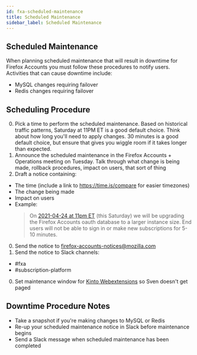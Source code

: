 ```yaml
---
id: fxa-scheduled-maintenance
title: Scheduled Maintenance
sidebar_label: Scheduled Maintenance
---
```


## Scheduled Maintenance

When planning scheduled maintenance that will result in downtime for Firefox Accounts you must follow these procedures to notify users. Activities that can cause downtime include:

- MySQL changes requiring failover
- Redis changes requiring failover

## Scheduling Procedure

0. Pick a time to perform the scheduled maintenance. Based on historical traffic patterns, Saturday at 11PM ET is a good default choice. Think about how long you'll need to apply changes. 30 minutes is a good default choice, but ensure that gives you wiggle room if it takes longer than expected.
0. Announce the scheduled maintenance in the Firefox Accounts + Operations meeting on Tuesday. Talk through what change is being made, rollback procedures, impact on users, that sort of thing
0. Draft a notice containing:
  - The time (include a link to https://time.is/compare for easier timezones)
  - The change being made 
  - Impact on users
  - Example: 
    > On [2021-04-24 at 11pm ET](https://time.is/2300_24_Apr_2021_in_Toronto?Firefox_Accounts_scheduled_maintenance) (this Saturday) we will be upgrading the Firefox Accounts oauth database to a larger instance size. End users will not be able to sign in or make new subscriptions for 5-10 minutes.
0. Send the notice to firefox-accounts-notices@mozilla.com
0. Send the notice to Slack channels:
  - #fxa
  - #subscription-platform
0. Set maintenance window for [Kinto Webextensions](https://moz-svc-ops.pagerduty.com/service-directory/PLMUB9U/activity) so Sven doesn't get paged

## Downtime Procedure Notes

- Take a snapshot if you're making changes to MySQL or Redis
- Re-up your scheduled maintenance notice in Slack before maintenance begins
- Send a Slack message when scheduled maintenance has been completed
